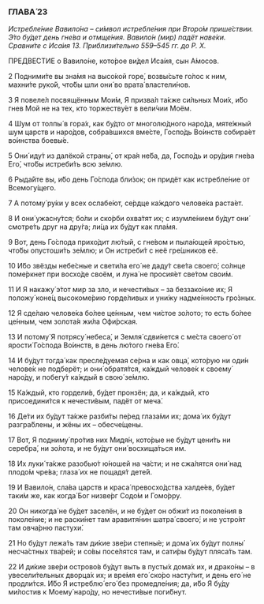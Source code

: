 ### ГЛАВА́ 23

_Истребле́ние Вавило́на – си́мвол истребле́ния при Второ́м прише́ствии. Э́то бу́дет день гне́ва и отмще́ния. Вавило́н (мир) падёт наве́ки. Сравни́те с Иса́ия 13. Приблизи́тельно 559–545 гг. до Р. Х._

ПРЕДВЕ́СТИЕ о Вавило́не, кото́рое ви́дел Иса́ия, сын А́мосов.

2 Подними́те вы зна́мя на высо́кой горе́, возвы́сьте го́лос к ним, махни́те руко́й, что́бы шли они́ во врата́ властели́нов.

3 Я повеле́л посвящённым Мои́м, Я призва́л та́кже си́льных Мои́х, и́бо гнев Мой не на тех, кто торжеству́ет в вели́чии Моём.

4 Шум от толпы́ в гора́х, как бу́дто от многолю́дного наро́да, мяте́жный шум царств и наро́дов, собра́вшихся вме́сте, Госпо́дь Во́инств собира́ет во́инства боевы́е.

5 Они́ иду́т из далёкой страны́, от кра́я не́ба, да, Госпо́дь и ору́дия гне́ва Его́, что́бы истреби́ть всю зе́млю.

6 Рыда́йте вы, и́бо день Го́спода бли́зок; он придёт как истребле́ние от Всемогу́щего.

7 А потому́ ру́ки у всех ослабе́ют, се́рдце ка́ждого челове́ка раста́ет.

8 И они́ ужасну́тся; бо́ли и ско́рби охва́тят их; с изумле́нием бу́дут они́ смотре́ть друг на дру́га; ли́ца их бу́дут как пла́мя.

9 Вот, день Го́спода прихо́дит лю́тый, с гне́вом и пыла́ющей яро́стью, что́бы опустоши́ть зе́млю; и Он истреби́т с неё гре́шников её.

10 И́бо звёзды небе́сные и свети́ла его́ не даду́т све́та своего́; со́лнце поме́ркнет при восхо́де своём, и луна́ не просия́ет све́том свои́м.

11 И Я накажу́ э́тот мир за зло, и нечести́вых – за беззако́ние их; Я положу́ коне́ц высокоме́рию горде́ливых и уни́жу надме́нность гро́зных.

12 Я сде́лаю челове́ка бо́лее це́нным, чем чи́стое зо́лото; то есть бо́лее це́нным, чем золота́я жи́ла Офи́рская.

13 И потому́ Я потрясу́ небеса́, и Земля́ сдви́нется с ме́ста своего́ от ярости́ Го́спода Во́инств, в день лю́того гне́ва Его́.

14 И бу́дут тогда́ как пресле́дуемая се́рна и как овца́, кото́рую ни оди́н челове́к не подберёт; и они́ обратя́тся, ка́ждый челове́к к своему́ наро́ду, и побегу́т ка́ждый в свою́ зе́млю.

15 Ка́ждый, кто гордели́в, бу́дет пронзён; да, и ка́ждый, кто присоедини́тся к нечести́вым, падёт от меча́.

16 Де́ти их бу́дут та́кже разби́ты пе́ред глаза́ми их; дома́ их бу́дут разгра́блены, и жёны их – обесче́щены.

17 Вот, Я подниму́ про́тив них Мидя́н, кото́рые не бу́дут цени́ть ни серебра́, ни зо́лота, и не бу́дут они́ восхища́ться им.

18 Их луки́ та́кже разобью́т ю́ношей на ча́сти; и не сжа́лятся они́ над плодо́м чре́ва; глаза́ их не пощадя́т дете́й.

19 И Вавило́н, сла́ва царств и краса́ превосхо́дства халде́ев, бу́дет таки́м же, как когда́ Бог низве́рг Содо́м и Гомо́рру.

20 Он никогда́ не бу́дет заселён, и не бу́дет он обжи́т из поколе́ния в поколе́ние; и не раски́нет там аравитя́нин шатра́ своего́; и не устро́ят там овча́рню пастухи́.

21 Но бу́дут лежа́ть там ди́кие зве́ри степны́е; и дома́ их бу́дут полны́ несча́стных тва́рей; и со́вы посе́лятся там, и сати́ры бу́дут пляса́ть там.

22 И ди́кие зве́ри острово́в бу́дут выть в пусты́х дома́х их, и драко́ны – в увесели́тельных дворца́х их; и вре́мя его́ ско́ро насту́пит, и день его́ не продли́тся. И́бо Я истреблю́ его́ без промедле́ния; да, и́бо Я бу́ду ми́лостив к Моему́ наро́ду, но нечести́вые поги́бнут.
